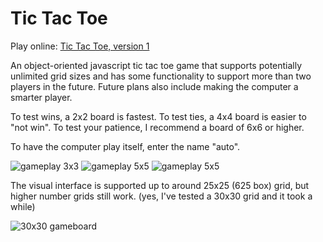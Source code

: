 # Tic Tac Toe

Play online:
[Tic Tac Toe, version 1](http://tictactoe-ld-dean.bitballoon.com/ "Tic Tac Toe by LD Dean")

An object-oriented javascript tic tac toe game that supports potentially unlimited grid sizes and has some functionality to support more than two players in the future. Future plans also include making the computer a smarter player.

To test wins, a 2x2 board is fastest. To test ties, a 4x4 board is easier to "not win". To test your patience, I recommend a board of 6x6 or higher.

To have the computer play itself, enter the name "auto".

![gameplay 3x3](https://i.imgflip.com/26bzrc.gif) ![gameplay 5x5](https://i.imgflip.com/26c2sc.gif) ![gameplay 5x5](https://i.imgflip.com/26c3l1.gif)

The visual interface is supported up to around 25x25 (625 box) grid, but higher number grids still work. (yes, I've tested a 30x30 grid and it took a while)

![30x30 gameboard](https://i.imgflip.com/26bybj.jpg)
